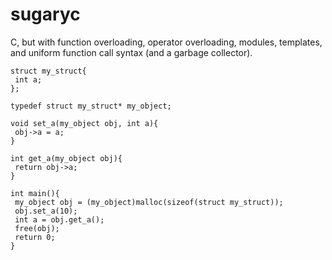 # sugaryc
 
C, but with function overloading, operator overloading, modules, templates, and uniform function call syntax (and a garbage collector).

```
struct my_struct{
 int a;
};

typedef struct my_struct* my_object;

void set_a(my_object obj, int a){
 obj->a = a;
}

int get_a(my_object obj){
 return obj->a;
}

int main(){
 my_object obj = (my_object)malloc(sizeof(struct my_struct));
 obj.set_a(10);
 int a = obj.get_a();
 free(obj);
 return 0;
}

